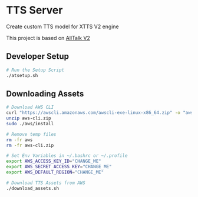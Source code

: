 # TTS Server

Create custom TTS model for XTTS V2 engine

This project is based on [AllTalk V2](https://github.com/erew123/alltalk_tts/tree/alltalkbeta)

## Developer Setup

```bash
# Run the Setup Script
./atsetup.sh
```

## Downloading Assets

```bash
# Download AWS CLI
curl "https://awscli.amazonaws.com/awscli-exe-linux-x86_64.zip" -o "aws-cli.zip"
unzip aws-cli.zip
sudo ./aws/install

# Remove temp files
rm -fr aws
rm -fr aws-cli.zip

# Set Env Variables in ~/.bashrc or ~/.profile
export AWS_ACCESS_KEY_ID="CHANGE_ME"
export AWS_SECRET_ACCESS_KEY="CHANGE_ME"
export AWS_DEFAULT_REGION="CHANGE_ME"

# Download TTS Assets from AWS
./download_assets.sh
```
